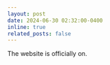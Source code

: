 ```yaml
---
layout: post
date: 2024-06-30 02:32:00-0400
inline: true
related_posts: false
---
```


The website is officially on.
